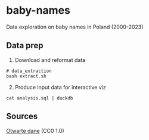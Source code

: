 # baby-names

Data exploration on baby names in Poland (2000-2023)

## Data prep

1. Download and reformat data

```
# data_extraction
bash extract.sh
```

2. Produce input data for interactive viz

```
cat analysis.sql | duckdb
```

## Sources

[Otwarte dane](https://dane.gov.pl/pl/dataset/219) (CC0 1.0)
